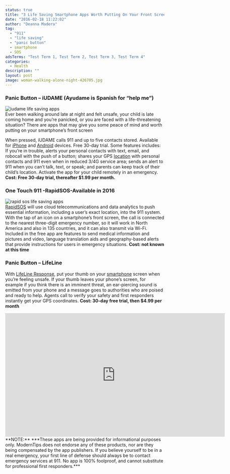```yaml
---
status: true
title: "3 Life Saving Smartphone Apps Worth Putting On Your Front Screen"
date: "2016-02-18 11:22:02"
author: "Deanna Madera"
tag:
  - "911"
  - "life saving"
  - "panic button"
  - smartphone
  - SOS
adsTerms: "Test Term 1, Test Term 2, Test Term 3, Test Term 4"
categories:
  - Health
description: ""
layout: post
image: woman-walking-alone-night-426705.jpg
---
```


### Panic Button – iUDAME (Ayudame is Spanish for “help me”)

![iudame life saving apps](/posts/iudame.jpg)  
Ever been walking around late at night and felt unsafe, your child is late coming home and you’re panicked, or you are faced with a life-threatening situation? There are apps that may give you some peace of mind and worth putting on your smartphone’s front screen

When pressed, iUDAME calls 911 and up to five contacts stored. Available for [iPhone](https://itunes.apple.com/us/app/iudame/id1049683304?mt=8) and [Android](https://play.google.com/store/apps/details?id=com.iudame) devices. Free 30-day trial. Some features includes: If you’re in trouble, alerts your personal contacts with text, email, and robocall with the push of a button; shares your GPS [location](/4-cheap-survival-tools-and-tips-that-can-save-your-life-these-should-be-in-every-car) with personal contacts and 911 even when in reduced 3/4G service area; sends an alert to 911 when you can’t talk, text, or speak; and parents can keep track of their child’s location. Activate the app for your child remotely in an emergency. **Cost: Free 30-day trial, thereafter $1.99 per month.**

### One Touch 911 -RapidSOS-Available in 2016

![rapid sos life saving apps](/posts/RapidSOS.jpg)  
[RapidSOS](https://rapidsos.com/) will use cloud telecommunications and data analytics to push essential information, including a user’s exact location, into the 911 system. With the tap of an icon on a smartphone’s front screen, the call is connected to the nearest three-digit emergency number, so it will work in North America and also in 135 countries, and it can also transmit via Wi-Fi. Included in the free app are features to send medical information and pictures and video, language translation aids and geography-based alerts that provide instructions for users in emergency situations. **Cost: not known at this time**

### Panic Button – LifeLine

With [LifeLine Response](https://llresponse.com/), put your thumb on your [smartphone](/16-smartphone-apps-that-pay-you) screen when you’re feeling unsafe. If your thumb leaves your phone’s screen, for example if you think there is an imminent threat, an ear-piercing sound is emitted from your phone and a message goes to authorities who are poised and ready to help. Agents call to verify your safety and first responders instantly get your GPS coordinates. **Cost: 30-day free trial, then $4.99 per month**

<div class="youtube-embed" data-video_id="Fgz-eex1sQc"><iframe allow="accelerometer; autoplay; encrypted-media; gyroscope; picture-in-picture" allowfullscreen="" frameborder="0" height="392" loading="lazy" src="https://www.youtube.com/embed/Fgz-eex1sQc?feature=oembed&enablejsapi=1" title="LifeLine Response - How to Use Your Personal Security App" width="696"></iframe></div>**NOTE:** ***These apps are being provided for informational purposes only. ModernTips does not endorse any of these products, nor are they being compensated by the app publishers. If you believe yourself to be in a real emergency, your first line of defense should always be to contact emergency services at 911. No app is 100% foolproof, and cannot substitute for professional first responders.***
